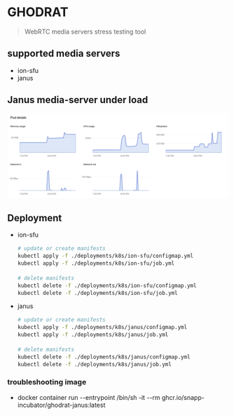 # GHODRAT

> WebRTC media servers stress testing tool

## supported media servers

- ion-sfu
- janus


## Janus media-server under load

<p align="center">
  <img src="assets/statistics-janus.png" />
</p>

## Deployment

- ion-sfu

    ``` zsh
    # update or create manifests
    kubectl apply -f ./deployments/k8s/ion-sfu/configmap.yml
    kubectl apply -f ./deployments/k8s/ion-sfu/job.yml

    # delete manifests
    kubectl delete -f ./deployments/k8s/ion-sfu/configmap.yml
    kubectl delete -f ./deployments/k8s/ion-sfu/job.yml
    ```

- janus

    ``` zsh
    # update or create manifests
    kubectl apply -f ./deployments/k8s/janus/configmap.yml
    kubectl apply -f ./deployments/k8s/janus/job.yml

    # delete manifests
    kubectl delete -f ./deployments/k8s/janus/configmap.yml
    kubectl delete -f ./deployments/k8s/janus/job.yml
    ```



### troubleshooting image

- docker container run --entrypoint /bin/sh -it --rm ghcr.io/snapp-incubator/ghodrat-janus:latest
